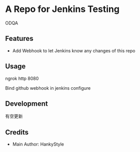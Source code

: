 # A Repo for Jenkins Testing

ODQA

## Features

- Add Webhook to let Jenkins know any changes of this repo

## Usage


ngrok http 8080


Bind github webhook in jenkins configure

## Development

有空更新

## Credits

- Main Author: HankyStyle
